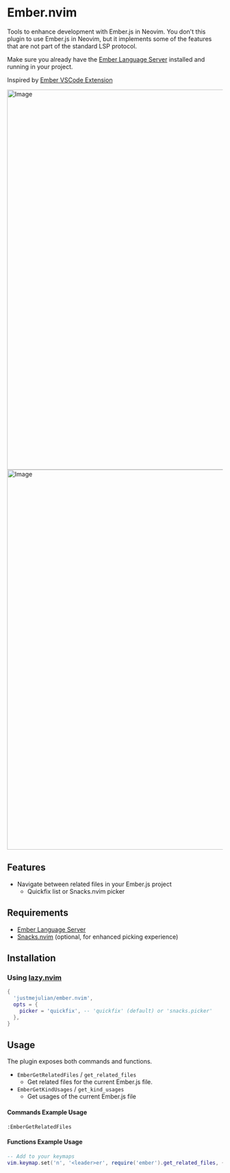 # Ember.nvim

Tools to enhance development with Ember.js in Neovim.
You don't this plugin to use Ember.js in Neovim, but it implements some of the features that are not part of the standard LSP protocol.

Make sure you already have the [Ember Language Server](https://github.com/emberwatch/ember-language-server) installed and running in your project.

Inspired by [Ember VSCode Extension](https://github.com/ember-tooling/vscode-ember)

<img width="1379" height="888" alt="Image" src="https://github.com/user-attachments/assets/07d8aeee-d4c0-4e1d-a457-16d1007cf9ce" />
<img width="1379" height="888" alt="Image" src="https://github.com/user-attachments/assets/835f7546-664f-4b82-ba86-e1617d2e548e" />

## Features

- Navigate between related files in your Ember.js project
    - Quickfix list or Snacks.nvim picker

## Requirements

- [Ember Language Server](https://github.com/emberwatch/ember-language-server)
- [Snacks.nvim](https://github.com/echasnovski/snacks.nvim) (optional, for enhanced picking experience)

## Installation

### Using [lazy.nvim](https://github.com/folke/lazy.nvim)

```lua
{
  'justmejulian/ember.nvim',
  opts = {
    picker = 'quickfix', -- 'quickfix' (default) or 'snacks.picker'
  },
}
```

## Usage

The plugin exposes both commands and functions.

- `EmberGetRelatedFiles` / `get_related_files`
    - Get related files for the current Ember.js file.
- `EmberGetKindUsages` / `get_kind_usages`
    - Get usages of the current Ember.js file

#### Commands Example Usage

```
:EmberGetRelatedFiles
```

#### Functions Example Usage

```lua
-- Add to your keymaps
vim.keymap.set('n', '<leader>er', require('ember').get_related_files, { desc = 'Ember Related Files' })

```
